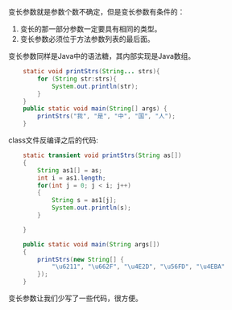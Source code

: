 变长参数就是参数个数不确定，但是变长参数有条件的：

1. 变长的那一部分参数一定要具有相同的类型。
2. 变长参数必须位于方法参数列表的最后面。

变长参数同样是Java中的语法糖，其内部实现是Java数组。
```java
    static void printStrs(String... strs){
        for (String str:strs){
            System.out.println(str);
        }
    }
    public static void main(String[] args) {
        printStrs("我", "是", "中", "国", "人");
    }
```
class文件反编译之后的代码:
```java
    static transient void printStrs(String as[])
    {
        String as1[] = as;
        int i = as1.length;
        for(int j = 0; j < i; j++)
        {
            String s = as1[j];
            System.out.println(s);
        }

    }

    public static void main(String args[])
    {
        printStrs(new String[] {
            "\u6211", "\u662F", "\u4E2D", "\u56FD", "\u4EBA"
        });
    }
```

变长参数让我们少写了一些代码，很方便。
